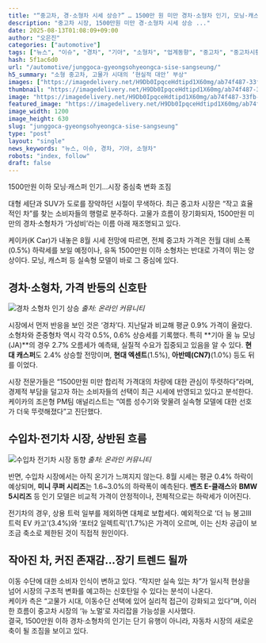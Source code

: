 ```yaml
---
title: "“중고차, 경·소형차 시세 상승?” … 1500만 원 미만 경차·소형차 인기, 모닝·캐스퍼 2% 이상"
description: "중고차 시장, 1500만원 미만 경·소형차 시세 상승 ..."
date: 2025-08-13T01:08:09+09:00
author: "오은진"
categories: ["automotive"]
tags: ["뉴스", "이슈", "경차", "기아", "소형차", "업계동향", "중고차", "중고차시황", "소형차트렌드"]
hash: 5f1ac6d0
url: "/automotive/junggoca-gyeongsohyeongca-sise-sangseung/"
h5_summary: "소형 중고차, 고물가 시대의 ‘현실적 대안’ 부상"
images: ["https://imagedelivery.net/H9Db0IpqceHdtipd1X60mg/ab74f487-33fb-4590-e282-99a5f567b400/public", "https://imagedelivery.net/H9Db0IpqceHdtipd1X60mg/6457da31-fe43-4fb5-1b30-14ee57b09400/public", "https://imagedelivery.net/H9Db0IpqceHdtipd1X60mg/77c56257-a1ae-49aa-c4f3-4ade2d3eaf00/public"]
thumbnail: "https://imagedelivery.net/H9Db0IpqceHdtipd1X60mg/ab74f487-33fb-4590-e282-99a5f567b400/public"
image: "https://imagedelivery.net/H9Db0IpqceHdtipd1X60mg/ab74f487-33fb-4590-e282-99a5f567b400/public"
featured_image: "https://imagedelivery.net/H9Db0IpqceHdtipd1X60mg/ab74f487-33fb-4590-e282-99a5f567b400/public"
image_width: 1200
image_height: 630
slug: "junggoca-gyeongsohyeongca-sise-sangseung"
type: "post"
layout: "single"
news_keywords: "뉴스, 이슈, 경차, 기아, 소형차"
robots: "index, follow"
draft: false
---
```


1500만원 이하 모닝·캐스퍼 인기…시장 중심축 변화 조짐

대형 세단과 SUV가 도로를 장악하던 시절이 무색하다. 최근 중고차 시장은 “작고 효율적인 차”를 찾는 소비자들의 행렬로 분주하다. 고물가 흐름이 장기화되자, 1500만원 미만의 경차·소형차가 ‘가성비’라는 이름 아래 재조명되고 있다.  
 
케이카(K Car)가 내놓은 8월 시세 전망에 따르면, 전체 중고차 가격은 전월 대비 소폭(0.5%) 하락세를 보일 예정이나, 유독 1500만원 이하 소형차는 반대로 가격이 뛰는 양상이다. 모닝, 캐스퍼 등 실속형 모델이 바로 그 중심에 있다.

## 경차·소형차, 가격 반등의 신호탄

![경차 소형차 인기 상승](https://imagedelivery.net/H9Db0IpqceHdtipd1X60mg/6457da31-fe43-4fb5-1b30-14ee57b09400/public)
*출처: 온라인 커뮤니티*


시장에서 먼저 반응을 보인 것은 ‘경차’다. 지난달과 비교해 평균 0.9% 가격이 올랐다. 소형차와 준중형차 역시 각각 0.5%, 0.6% 상승세를 기록했다. 특히 **기아 올 뉴 모닝(JA)**의 경우 2.7% 오름세가 예측돼, 실질적 수요가 집중되고 있음을 알 수 있다. **현대 캐스퍼**도 2.4% 상승할 전망이며, **현대 엑센트**(1.5%), **아반떼(CN7)**(1.0%) 등도 뒤를 이었다.

시장 전문가들은 “1500만원 미만 합리적 가격대의 차량에 대한 관심이 뚜렷하다”라며, 경제적 부담을 덜고자 하는 소비자들의 선택이 최근 시세에 반영되고 있다고 분석한다. 케이카의 조은형 PM팀 애널리스트는 “여름 성수기와 맞물려 실속형 모델에 대한 선호가 더욱 뚜렷해졌다”고 진단했다.

## 수입차·전기차 시장, 상반된 흐름

![수입차 전기차 시장 동향](https://imagedelivery.net/H9Db0IpqceHdtipd1X60mg/77c56257-a1ae-49aa-c4f3-4ade2d3eaf00/public)
*출처: 온라인 커뮤니티*


반면, 수입차 시장에서는 아직 온기가 느껴지지 않는다. 8월 시세는 평균 0.4% 하락이 예상되며, **미니 쿠퍼 시리즈**는 1.6~3.0%의 하락폭이 예측된다. **벤츠 E-클래스**와 **BMW 5시리즈** 등 인기 모델은 비교적 가격이 안정적이나, 전체적으로는 하락세가 이어진다.

전기차의 경우, 상용 트럭 일부를 제외하면 대체로 보합세다. 예외적으로 ‘더 뉴 봉고III 트럭 EV 카고’(3.4%)와 ‘포터2 일렉트릭’(1.7%)은 가격이 오르며, 이는 신차 공급이 보조금 축소로 제한된 것이 직접적 원인이다.

## 작아진 차, 커진 존재감…장기 트렌드 될까

이동 수단에 대한 소비자 인식이 변하고 있다. “작지만 실속 있는 차”가 일시적 현상을 넘어 시장의 구조적 변화를 예고하는 신호탄일 수 있다는 분석이 나온다.  
케이카 측은 “고물가 시대, 이동수단 선택에 있어 실리적 접근이 강화되고 있다”며, 이러한 흐름이 중고차 시장의 ‘뉴 노멀’로 자리잡을 가능성을 시사했다.  
결국, 1500만원 이하 경차·소형차의 인기는 단기 유행이 아니라, 자동차 시장의 새로운 축이 될 조짐을 보이고 있다.
